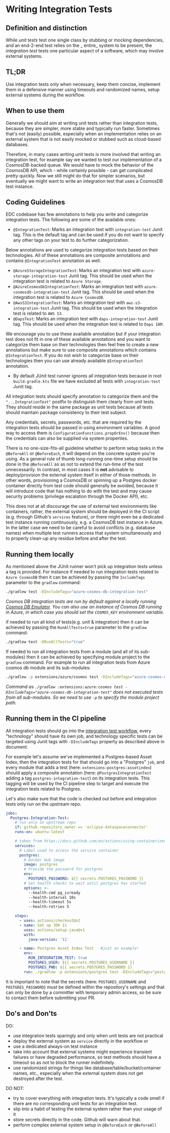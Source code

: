 # Writing Integration Tests

## Definition and distinction

While _unit tests_ test one single class by stubbing or mocking dependencies, and an end-2-end test relies on the _
entire_ system to be present, the _integration test_ tests one particular aspect of a software, which may involve external
systems.

## TL;DR

Use integration tests only when necessary, keep them concise, implement them in a defensive manner using timeouts and
randomized names, setup external systems during the workflow.

## When to use them

Generally we should aim at writing unit tests rather than integration tests, because they are simpler, more stable and
typically run faster. Sometimes that's not (easily) possible, especially when an implementation relies on an external
system that is not easily mocked or stubbed such as cloud-based databases.

Therefore, in many cases writing unit tests is more involved that writing an integration test, for example say we wanted
to test our implementation of a CosmosDB-backed queue. We would have to mock the behavior of the CosmosDB API, which -
while certainly possible - can get complicated pretty quickly. Now we still might do that for simpler scenarios, but
eventually we might want to write an integration test that uses a CosmosDB test instance.

## Coding Guidelines

EDC codebase has few annotations to help you write and categorize integration tests. The following are some of the available ones:

- `@IntegrationTest`: Marks an integration test with `integration-test` Junit tag. This is the default tag and can be used if you do not want to specify any other tags on your test to do further categorization.

Below annotations are used to categorize integration tests based on their technologies. All of these annotations are composite annotations and contains `@IntegrationTest` annotation as well.

- `@AzureStorageIntegrationTest`: Marks an integration test with `azure-storage-integration-test` Junit tag. This should be used when the integration test is related to `Azure Storage`.
- `@AzureCosmosDbIntegrationTest`: Marks an integration test with `azure-cosmosdb-integration-test` Junit tag. This should be used when the integration test is related to `Azure CosmosDB`.
- `@AwsS3IntegrationTest`: Marks an integration test with `aws-s3-integration-test` Junit tag. This should be used when the integration test is related to `AWS S3`.
- `@DapsTest`: Marks an integration test with `daps-integration-test` Junit tag. This should be used when the integration test is related to `Daps IAM`.

We encourage you to use these available annotation but if your integration test does not fit in one of these available annotations and you want to categorize them base on their technologies then feel free to create a new annotations but make sure to use composite annotations which contains `@IntegrationTest`. If you do not wish to categorize base on their technologies then you can use already available `@IntegrationTest` annotation.

- By default JUnit test runner ignores all integration tests because in root `build.gradle.kts` file we have excluded all tests with `integration-test` Junit tag.

All integration tests should specify annotation to categorize them and the `"...IntegrationTest"` postfix to distinguish them clearly from unit tests. They should reside in the same package as unit tests because all tests should maintain package consistency to their test subject.

Any credentials, secrets, passwords, etc. that are required by the integration tests should be passed in using environment variables. A good way to access them is `ConfigurationFunctions.propOrEnv()` because then the credentials can also be supplied via system properties.

There is no one-size-fits-all guideline whether to perform setup tasks in the `@BeforeAll` or `@BeforeEach`, it will depend on the concrete system you're using. As a general rule of thumb long-running one-time setup should be done in the `@BeforeAll` so as not to extend the run-time of the test unnecessarily. In contrast, in most cases it is **not** advisable to deploy/provision the external system itself in either of those methods. In other words, provisioning a CosmosDB or spinning up a Postgres docker container directly from test code should generally be avoided, because it will introduce code that has nothing to do with the test and may cause security problems (privilege escalation through the Docker API), etc.

This does not at all discourage the use of external test environments like containers, rather, the external system should be deployed in the CI script (e.g. through Github's `services` feature), or there might even be a dedicated test instance running continuously, e.g. a CosmosDB test instance in Azure. In the latter case we need to be careful to avoid conflicts (e.g. database names) when multiple test runners access that system simultaneously and to properly clean-up any residue before and after the test.

## Running them locally

As mentioned above the JUnit runner won't pick up integration tests unless a tag is provided. For instance if needed to run integration tests related to `Azure CosmosDB` then it can be achieved by passing the `IncludeTags` parameter to the `gradlew` command:

```bash
./gradlew test -DIncludeTags="azure-cosmos-db-integration-test"
```

_Cosmos DB integration tests are run by default against a locally running [Cosmos DB Emulator](https://docs.microsoft.com/azure/cosmos-db/local-emulator). You can also use an instance of Cosmos DB running in Azure, in which case you should set the `COSMOS_KEY` environment variable._

if needed to run all kind of tests(e.g. unit & integration) then it can be achieved by passing the `RunAllTests=true` parameter to the `gradlew` command:

```bash
./gradlew test -DRunAllTests="true"
```

If needed to run all integration tests from a module (and all of its sub-modules) then it can be achieved by specifying module project to the `gradlew` command. For example to run all integration tests from Azure cosmos db module and its sub-modules:

```bash
./gradlew -p extensions/azure/cosmos test -DIncludeTags="azure-cosmos-db-integration-test"
```

_Command as `./gradlew :extensions:azure:cosmos test -DIncludeTags="azure-cosmos-db-integration-test"` does not executed tests from all sub-modules. So we need to use `-p` to specify the module project path._

## Running them in the CI pipeline

All integration tests should go into the [integration test workflow](../.github/workflows/integrationtests.yaml), every "technology" should have its own job, and technology specific tests can be targeted using Junit tags with `-DIncludeTags` property as described above in document.

For example let's assume we've implemented a Postgres-based Asset Index, then the integration tests for that should go into a "Postgres" `job`, and every module that adds a test (here: `extensions:postgres:assetindex`) should apply a composite annotation (here: `@PostgresIntegrationTest` adding a tag `postgres-integration-test`) on its integration tests. This tagging will be used by the CI pipeline step to target and execute the integration tests related to Postgres.

Let's also make sure that the code is checked out before and integration tests only run on the upstream repo.

```yaml
jobs:
  Postgres-Integration-Test:
    # run only on upstream repo
    if: github.repository_owner == 'eclipse-dataspaceconnector'
    runs-on: ubuntu-latest

    # taken from https://docs.github.com/en/actions/using-containerized-services/creating-postgresql-service-containers
    services:
      # Label used to access the service container
      postgres:
        # Docker Hub image
        image: postgres
        # Provide the password for postgres
        env:
          POSTGRES_PASSWORD: ${{ secrets.POSTGRES_PASSWORD }}
        # Set health checks to wait until postgres has started
        options: >-
          --health-cmd pg_isready
          --health-interval 10s
          --health-timeout 5s
          --health-retries 5

    steps:
      - uses: actions/checkout@v2
      - name: Set up JDK 11
        uses: actions/setup-java@v1
        with:
          java-version: '11'

      - name: Postgres Asset Index Test   #just an example!
        env:
          RUN_INTEGRATION_TEST: true
          POSTGRES_USER: ${{ secrets.POSTGRES_USERNAME }}
          POSTGRES_PWD: ${{ secrets.POSTGRES_PASSWORD }}
        run: ./gradlew -p extensions/postgres test -DIncludeTags="postgres-integration-test"
```

It is important to note that the secrets (here: `POSTGRES_USERNAME` and `POSTGRES_PASSWORD`) must be defined within the repository's settings and that can only be done by a committer with temporary admin access, so be sure to contact them before submitting your PR.

## Do's and Don'ts

DO:

- use integration tests sparingly and only when unit tests are not practical
- deploy the external system as `service` directly in the workflow or
- use a dedicated always-on test instance
- take into account that external systems might experience transient failures or have degraded performance, so test
  methods should have a timeout so as not to block the runner indefinitely.
- use randomized strings for things like database/table/bucket/container names, etc., especially when the external
  system does not get destroyed after the test.

DO NOT:

- try to cover everything with integration tests. It's typically a code smell if there are no corresponding unit tests
  for an integration test.
- slip into a habit of testing the external system rather than your usage of it
- store secrets directly in the code. Github will warn about that.
- perform complex external system setup in `@BeforeEach` or `@BeforeAll`
